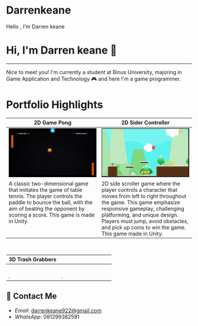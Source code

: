 # Darrenkeane
Hello , I'm Darren keane
# Hi, I'm Darren keane 👋
---
Nice to meet you! I'm currently a student at Binus University, majoring in Game Application and Technology 🎮 and here I'm a game programmer.</br>




# Portfolio Highlights
<table width="100%">
  <thead>
    <tr>
      <th width="50%"> 2D Game Pong </a></th>
      <th width="50%"> 2D Sider Controller </a></th>
    </tr>
  </thead>
  <tbody>
    <tr>
      <td><img src="https://github.com/Darrenkeane/gif1/blob/main/Gif%20Gameplay.gif"/></td>
      <td><img src="https://github.com/Darrenkeane/gif1/blob/main/Ingame.gif"/></td>
    </tr>
    <tr>
      <td valign="text-top">A classic two-dimensional game that imitates the game of table tennis. The player controls the paddle to bounce the ball, with the aim of beating the opponent by scoring a score. This game is made in Unity.</td>
      <td valign="text-top">2D side scroller game where the player controls a character that moves from left to right throughout the game. This game emphasize responsive gameplay, challenging platforming, and unique design. Players must jump, avoid obstacles, and pick up coins to win the game. This game made in Unity.</td>
    </tr>
    <tr>
    </tr>
  </tbody>
</table>

<br>

<table width="100%">
  <thead>
    <tr>
      <th width="50%"> 3D Trash Grabbers</a></th>
      <th width="50%"></a></th>
    </tr>
  </thead>
  <tbody>
    <tr>
      <td><img src=""/></td>
      <td><img src=""/></td>
    </tr>
    <tr>
      <td valign="text-top">.</td>
      <td valign="text-top">.</td>
    </tr>
    <tr>
    </tr>
  </tbody>
</table>


## 📩 Contact Me
- *Email*: darrenkeane922@gmail.com
- *WhatsApp*: 081299382591

